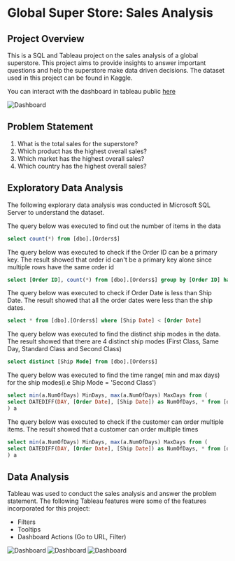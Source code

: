 # Global Super Store: Sales Analysis
## Project Overview
This is a SQL and Tableau project on the sales analysis of a global superstore. This project aims to provide insights to answer important questions and help the superstore make data driven decisions.
The dataset used in this project can be found in Kaggle.

You can interact with the dashboard in tableau public [here](https://public.tableau.com/views/SalesDashboard2GlobalSuperstore_16978357780940/SalesDashboard3?:language=en-US&:display_count=n&:origin=viz_share_link)

![Dashboard](https://github.com/PhilipSada/global-superstore-sales-analysis/assets/55988995/742c681b-523b-4cf3-921e-31960cb6702d)



## Problem Statement
1. What is the total sales for the superstore?
2. Which product has the highest overall sales?
3. Which market has the highest overall sales?
4. Which country has the highest overall sales?
   
## Exploratory Data Analysis
The following explorary data analysis was conducted in Microsoft SQL Server to understand the dataset.

The query below was executed to find out the number of items in the data
```sql
select count(*) from [dbo].[Orders$]
```
The query below was executed to check if the Order ID can be a primary key. The result showed that order id can't be a primary key alone since multiple rows have the same order id
```sql
select [Order ID], count(*) from [dbo].[Orders$] group by [Order ID] having count(*) > 1
```
The query below was executed to check if Order Date is less than Ship Date. The result showed that all the order dates were less than the ship dates.
```sql
select * from [dbo].[Orders$] where [Ship Date] < [Order Date]
```
The query below was executed to find the distinct ship modes in the data. The result showed that there are 4 distinct ship modes (First Class, Same Day, Standard Class and Second Class)
```sql
select distinct [Ship Mode] from [dbo].[Orders$]
```
The query below was executed to find the time range( min and max days) for the ship modes(i.e Ship Mode = 'Second Class')
```sql
select min(a.NumOfDays) MinDays, max(a.NumOfDays) MaxDays from (
select DATEDIFF(DAY, [Order Date], [Ship Date]) as NumOfDays, * from [dbo].[Orders$] where [Ship Mode] = 'Second Class'
) a
```
The query below was executed to check if the customer can order multiple items. The result showed that a customer can order multiple times
```sql
select min(a.NumOfDays) MinDays, max(a.NumOfDays) MaxDays from (
select DATEDIFF(DAY, [Order Date], [Ship Date]) as NumOfDays, * from [dbo].[Orders$] where [Ship Mode] = 'Second Class'
) a
```

## Data Analysis
Tableau was used to conduct the sales analysis and answer the problem statement. The following Tableau features were some of the features incorporated for this project:
- Filters
- Tooltips
- Dashboard Actions (Go to URL, Filter)

![Dashboard](https://github.com/PhilipSada/global-superstore-sales-analysis/assets/55988995/bc682b86-62db-4158-8f74-0e4a7b1bdcad)
![Dashboard](https://github.com/PhilipSada/global-superstore-sales-analysis/assets/55988995/62fb8052-555c-44e7-9d7c-2b7bb48eb637)
![Dashboard](https://github.com/PhilipSada/global-superstore-sales-analysis/assets/55988995/418406cf-66c3-4220-af1c-12999483fdba)


